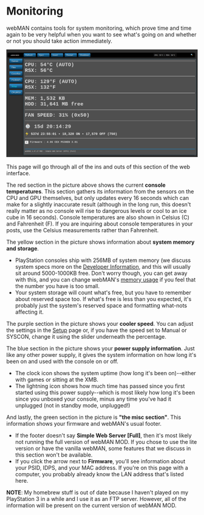 # Monitoring

webMAN contains tools for system monitoring, which prove time and time again to be very helpful when you want to see what's going on and whether or not you should take action immediately.

![](../../../../.gitbook/assets/wMAN-cpursx-1.png)

This page will go through all of the ins and outs of this section of the web interface.

The red section in the picture above shows the current **console temperatures**. This section gathers its information from the sensors on the CPU and GPU themselves, but only updates every 16 seconds which can make for a slightly inaccurate result (although in the long run, this  doesn't really matter as no console will rise to dangerous levels or cool to an ice cube in 16 seconds). Console temperatures are also shown in Celsius (C) and Fahrenheit (F). If you are inquiring about console temperatures in your posts, use the Celsius measurements rather than Fahrenheit.

The yellow section in the picture shows information about **system memory and storage**.
 * PlayStation consoles ship with 256MB of system memory (we discuss system specs more on the [Developer Information](../../../../welcome-to-wiki/developer-information), and this will usually sit around 5000-1000KB free. Don't worry though, you can get away with this, and you can change webMAN's [memory usage](../customizing/setup.md) if you feel that the number you have is too small.
 * Your system storage will count what's free, but you have to remember about reserved space too. If what's free is less than you expected, it's probably just the system's reserved space and formatting what-nots affecting it. 

The purple section in the picture shows your **cooler speed**. You can adjust the settings in the [Setup](../customizing/setup.md) page or, if you have the speed set to Manual or SYSCON, change it using the slider underneath the percentage.

The blue section in the picture shows your **power supply information**. Just like any other power supply, it gives the system information on how long it's been on and used with the console on or off.
 * The clock icon shows the system uptime (how long it's been on)--either with games or sitting at the XMB.
 * The lightning icon shows how much time has passed since you first started using this power supply--which is most likely how long it's been since you unboxed your console, minus any time you've had it unplugged (not in standby mode, unplugged!)

And lastly, the green section in the picture is **"the misc section"**. This information shows your firmware and webMAN's usual footer.

 * If the footer doesn't say **Simple Web Server \[Full\]**, then it's most likely not running the full version of webMAN MOD. If you chose to use the lite version or have the vanilla webMAN, some features that we discuss in this section won't be available.
 * If you click the arrow next to **Firmware**, you'll see information about your PSID, IDPS, and your MAC address. If you're on this page with a computer, you probably already know the LAN address that's listed here.

**NOTE**: My homebrew stuff is out of date because I haven't played on my PlayStation 3 in a while and I use it as an FTP server. However, all of the information will be present on the current version of webMAN MOD.

